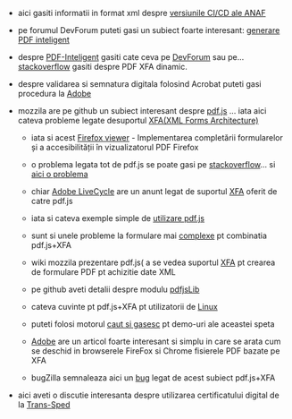 - aici gasiti informatii in format xml despre [versiunile CI/CD ale ANAF](https://static.anaf.ro/static/10/Anaf/update5/versiuni.xml)

- pe forumul DevForum puteti gasi un subiect foarte interesant: [generare PDF inteligent](https://devforum.ro/t/generare-pdf-inteligent-pentru-anaf/19005/2)
 
- despre [PDF-Inteligent](https://devforum.ro/t/generare-pdf-inteligent-pentru-anaf/19005) gasiti cate ceva pe [DevForum](https://devforum.ro/t/utilizare-certificat-in-adobe-reader-cu-trans-sped/17419) sau pe... [stackoverflow](https://stackoverflow.com/questions/76736428/programatically-fill-government-pdf-xfa-dynamic) gasiti despre PDF XFA dinamic.

- despre validarea si semnatura digitala folosind Acrobat puteti gasi procedura la [Adobe](https://helpx.adobe.com/ro/acrobat/using/validating-digital-signatures.html)

- mozzila are pe github un subiect interesant despre [pdf.js](https://github.com/mozilla/pdf.js/issues/2373) ... iata aici cateva probleme legate desuportul [XFA(XML Forms Architecture)](https://github.com/chromium/pdfium/tree/master/xfa)

  - iata si acest [Firefox viewer](https://blog.mozilla.org/attack-and-defense/2021/10/14/implementing-form-filling-and-accessibility-in-the-firefox-pdf-viewer/) - Implementarea completării formularelor și a accesibilității în vizualizatorul PDF Firefox

  - o problema legata tot de pdf.js se poate gasi pe [stackoverflow](https://stackoverflow.com/questions/76895019/how-to-use-pdf-js-lib-to-fill-xfa-pdf-forms)... si [aici o problema](https://github.com/mozilla/pdf.js/issues/14249)

  - chiar [Adobe LiveCycle](https://experienceleaguecommunities.adobe.com/t5/adobe-livecycle-questions/pdf-js-adds-basic-xfa-support/m-p/404238) are un anunt legat de suportul [XFA](https://en.wikipedia.org/wiki/XFA) oferit de catre pdf.js

  - iata si cateva exemple simple de [utilizare pdf.js](https://mozilla.github.io/pdf.js/examples/)

  - sunt si unele probleme la formulare mai [complexe](https://lightrun.com/answers/mozilla-pdf-js-complex-xfa-forms-fail-to-render-properly-or-at-all-with-xfa-enabled) pt combinatia pdf.js+XFA

  - wiki mozzila prezentare pdf.js( a se vedea suportul [XFA](https://wiki.mozilla.org/PDF.js?title=Template:Warning) pt crearea de formulare PDF pt achizitie date XML
    
  - pe github aveti detalii despre modulu [pdfjsLib](https://mozilla.github.io/pdf.js/api/draft/module-pdfjsLib.html)
  - cateva cuvinte pt pdf.js+XFA pt utilizatorii de [Linux](https://fortintam.com/blog/please-adapt-pdfjs-xfa-forms-for-linux-pdf-readers/)
  - puteti folosi motorul [caut si gasesc](https://www.cautsigasesc.net/web?q=pdf+js+viewer+demo&gclid=Cj0KCQiA-62tBhDSARIsAO7twbZIDdBENFb_kmmLVZnuBzIh1oxzvEhfjcVZRXziihUp-ZpsXHMoDL4aAuUtEALw_wcB&qo=semQuery&an=google_s&tt=rmd&ad=semD&ag=fw81&am=broad&akid=66e0af33-5528-41f0-b758-dc2c2279a92a-0-cg_gsb) pt demo-uri ale aceastei speta
  - [Adobe](https://helpx.adobe.com/livecycle/kb/xfa-forms-firefox-chrome.html) are un articol foarte interesant si simplu in care se arata cum se deschid in browserele FireFox si Chrome fisierele PDF bazate pe XFA
  - bugZilla semnaleaza aici un [bug](https://bugzilla.mozilla.org/show_bug.cgi?id=1717668) legat de acest subiect pdf.js+XFA

- aici aveti o discutie interesanta despre utilizarea certificatului digital de la [Trans-Sped](https://devforum.ro/t/utilizare-certificat-in-adobe-reader-cu-trans-sped/17419)
